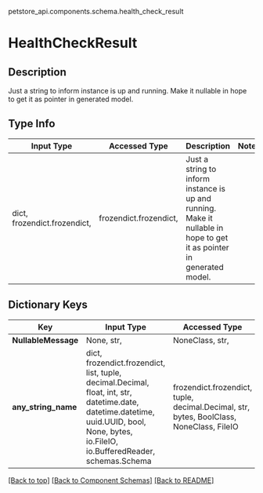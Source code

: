 petstore_api.components.schema.health_check_result
# HealthCheckResult

## Description
Just a string to inform instance is up and running. Make it nullable in hope to get it as pointer in generated model.

## Type Info
Input Type | Accessed Type | Description | Notes
------------ | ------------- | ------------- | -------------
dict, frozendict.frozendict,  | frozendict.frozendict,  | Just a string to inform instance is up and running. Make it nullable in hope to get it as pointer in generated model. |

## Dictionary Keys
Key | Input Type | Accessed Type | Description | Notes
------------ | ------------- | ------------- | ------------- | -------------
**NullableMessage** | None, str,  | NoneClass, str,  |  | [optional]
**any_string_name** | dict, frozendict.frozendict, list, tuple, decimal.Decimal, float, int, str, datetime.date, datetime.datetime, uuid.UUID, bool, None, bytes, io.FileIO, io.BufferedReader, schemas.Schema | frozendict.frozendict, tuple, decimal.Decimal, str, bytes, BoolClass, NoneClass, FileIO | any string name can be used but the value must be the correct type | [optional]

[[Back to top]](#top) [[Back to Component Schemas]](../../../README.md#Component-Schemas) [[Back to README]](../../../README.md)
